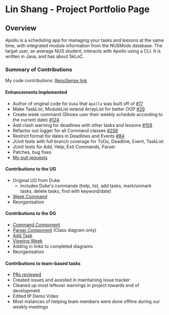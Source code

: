 # Lin Shang - Project Portfolio Page

## Overview
Apollo is a scheduling app for managing your tasks and lessons at the same time, 
with integrated module information from the NUSMods database. 
The target user, an average NUS student, interacts with Apollo using a CLI. 
It is written in Java, and has about 5kLoC. 

### Summary of Contributions
My code contributions: [RepoSense link](https://nus-cs2113-ay2223s2.github.io/tp-dashboard/?search=honglinshang&breakdown=true)    
#### Enhancements Implemented
- Author of original code for `Duke` that `Apollo` was built off of [#17](https://github.com/AY2223S2-CS2113-T13-4/tp/pull/17)
- Make TaskList, ModuleList extend ArrayList for better OOP [#29](https://github.com/AY2223S2-CS2113-T13-4/tp/pull/29)
- Create week command (Shows user their weekly schedule according to the current date) [#124](https://github.com/AY2223S2-CS2113-T13-4/tp/pull/124)
- Add clash warning for deadlines with other tasks and lessons [#158](https://github.com/AY2223S2-CS2113-T13-4/tp/pull/158)
- Refactor out logger for all Command classes [#258](https://github.com/AY2223S2-CS2113-T13-4/tp/pull/258)
- Restrict format for dates in Deadlines and Events [#84](https://github.com/AY2223S2-CS2113-T13-4/tp/pull/84)
- JUnit tests with full branch coverage for ToDo, Deadline, Event, TaskList
- JUnit tests for Add, Help, Exit Commands, Parser
- Patches, bug fixes
- [My pull requests](https://github.com/AY2223S2-CS2113-T13-4/tp/pulls?q=is%3Apr+author%3Ahonglinshang+)
#### Contributions to the UG
- Original UG from Duke
  - Includes Duke's commands (help, list, add tasks, mark/unmark tasks, delete tasks, find with keyword/date)
- [Week Command](https://github.com/AY2223S2-CS2113-T13-4/tp/blob/master/docs/UserGuide.md#week---viewing-weekly-schedule)
- Reorganisation

<div style="page-break-after: always;"></div>

#### Contributions to the DG
- [Command Component](https://github.com/AY2223S2-CS2113-T13-4/tp/blob/master/docs/DeveloperGuide.md#command-component)
- [Parser Component](https://github.com/AY2223S2-CS2113-T13-4/tp/blob/master/docs/DeveloperGuide.md#parser-component)  (Class diagram only)
- [Add Task](https://github.com/AY2223S2-CS2113-T13-4/tp/blob/master/docs/DeveloperGuide.md#add-task)
- [Viewing Week](https://github.com/AY2223S2-CS2113-T13-4/tp/blob/master/docs/DeveloperGuide.md#viewing-week)
- Adding in links to completed diagrams
- Reorganisation
#### Contributions to team-based tasks
- [PRs reviewed](https://github.com/AY2223S2-CS2113-T13-4/tp/pulls?q=is%3Apr+reviewed-by%3Ahonglinshang+)
- Created issues and assisted in maintaining issue tracker
- Cleaned up most leftover warnings in project towards end of development
- Edited tP Demo Video
- Most instances of helping team members were done offline during our weekly meetings
